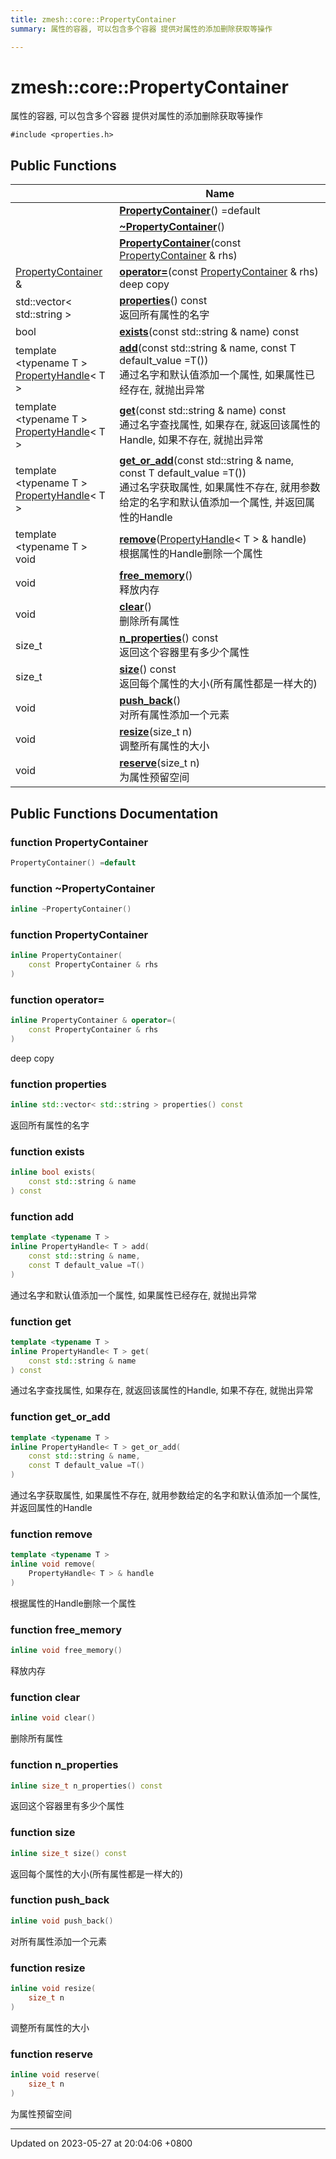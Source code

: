 ```yaml
---
title: zmesh::core::PropertyContainer
summary: 属性的容器, 可以包含多个容器 提供对属性的添加删除获取等操作 

---
```


# zmesh::core::PropertyContainer



属性的容器, 可以包含多个容器 提供对属性的添加删除获取等操作 


`#include <properties.h>`

## Public Functions

|                | Name           |
| -------------- | -------------- |
| | **[PropertyContainer](Classes/classzmesh_1_1core_1_1_property_container.md#function-propertycontainer)**() =default |
| | **[~PropertyContainer](Classes/classzmesh_1_1core_1_1_property_container.md#function-~propertycontainer)**() |
| | **[PropertyContainer](Classes/classzmesh_1_1core_1_1_property_container.md#function-propertycontainer)**(const [PropertyContainer](Classes/classzmesh_1_1core_1_1_property_container.md) & rhs) |
| [PropertyContainer](Classes/classzmesh_1_1core_1_1_property_container.md) & | **[operator=](Classes/classzmesh_1_1core_1_1_property_container.md#function-operator=)**(const [PropertyContainer](Classes/classzmesh_1_1core_1_1_property_container.md) & rhs)<br>deep copy  |
| std::vector< std::string > | **[properties](Classes/classzmesh_1_1core_1_1_property_container.md#function-properties)**() const<br>返回所有属性的名字  |
| bool | **[exists](Classes/classzmesh_1_1core_1_1_property_container.md#function-exists)**(const std::string & name) const |
| template <typename T \> <br>[PropertyHandle](Classes/classzmesh_1_1core_1_1_property_handle.md)< T > | **[add](Classes/classzmesh_1_1core_1_1_property_container.md#function-add)**(const std::string & name, const T default_value =T())<br>通过名字和默认值添加一个属性, 如果属性已经存在, 就抛出异常  |
| template <typename T \> <br>[PropertyHandle](Classes/classzmesh_1_1core_1_1_property_handle.md)< T > | **[get](Classes/classzmesh_1_1core_1_1_property_container.md#function-get)**(const std::string & name) const<br>通过名字查找属性, 如果存在, 就返回该属性的Handle, 如果不存在, 就抛出异常  |
| template <typename T \> <br>[PropertyHandle](Classes/classzmesh_1_1core_1_1_property_handle.md)< T > | **[get_or_add](Classes/classzmesh_1_1core_1_1_property_container.md#function-get-or-add)**(const std::string & name, const T default_value =T())<br>通过名字获取属性, 如果属性不存在, 就用参数给定的名字和默认值添加一个属性, 并返回属性的Handle  |
| template <typename T \> <br>void | **[remove](Classes/classzmesh_1_1core_1_1_property_container.md#function-remove)**([PropertyHandle](Classes/classzmesh_1_1core_1_1_property_handle.md)< T > & handle)<br>根据属性的Handle删除一个属性  |
| void | **[free_memory](Classes/classzmesh_1_1core_1_1_property_container.md#function-free-memory)**()<br>释放内存  |
| void | **[clear](Classes/classzmesh_1_1core_1_1_property_container.md#function-clear)**()<br>删除所有属性  |
| size_t | **[n_properties](Classes/classzmesh_1_1core_1_1_property_container.md#function-n-properties)**() const<br>返回这个容器里有多少个属性  |
| size_t | **[size](Classes/classzmesh_1_1core_1_1_property_container.md#function-size)**() const<br>返回每个属性的大小(所有属性都是一样大的)  |
| void | **[push_back](Classes/classzmesh_1_1core_1_1_property_container.md#function-push-back)**()<br>对所有属性添加一个元素  |
| void | **[resize](Classes/classzmesh_1_1core_1_1_property_container.md#function-resize)**(size_t n)<br>调整所有属性的大小  |
| void | **[reserve](Classes/classzmesh_1_1core_1_1_property_container.md#function-reserve)**(size_t n)<br>为属性预留空间  |

## Public Functions Documentation

### function PropertyContainer

```cpp
PropertyContainer() =default
```


### function ~PropertyContainer

```cpp
inline ~PropertyContainer()
```


### function PropertyContainer

```cpp
inline PropertyContainer(
    const PropertyContainer & rhs
)
```


### function operator=

```cpp
inline PropertyContainer & operator=(
    const PropertyContainer & rhs
)
```

deep copy 

### function properties

```cpp
inline std::vector< std::string > properties() const
```

返回所有属性的名字 

### function exists

```cpp
inline bool exists(
    const std::string & name
) const
```


### function add

```cpp
template <typename T >
inline PropertyHandle< T > add(
    const std::string & name,
    const T default_value =T()
)
```

通过名字和默认值添加一个属性, 如果属性已经存在, 就抛出异常 

### function get

```cpp
template <typename T >
inline PropertyHandle< T > get(
    const std::string & name
) const
```

通过名字查找属性, 如果存在, 就返回该属性的Handle, 如果不存在, 就抛出异常 

### function get_or_add

```cpp
template <typename T >
inline PropertyHandle< T > get_or_add(
    const std::string & name,
    const T default_value =T()
)
```

通过名字获取属性, 如果属性不存在, 就用参数给定的名字和默认值添加一个属性, 并返回属性的Handle 

### function remove

```cpp
template <typename T >
inline void remove(
    PropertyHandle< T > & handle
)
```

根据属性的Handle删除一个属性 

### function free_memory

```cpp
inline void free_memory()
```

释放内存 

### function clear

```cpp
inline void clear()
```

删除所有属性 

### function n_properties

```cpp
inline size_t n_properties() const
```

返回这个容器里有多少个属性 

### function size

```cpp
inline size_t size() const
```

返回每个属性的大小(所有属性都是一样大的) 

### function push_back

```cpp
inline void push_back()
```

对所有属性添加一个元素 

### function resize

```cpp
inline void resize(
    size_t n
)
```

调整所有属性的大小 

### function reserve

```cpp
inline void reserve(
    size_t n
)
```

为属性预留空间 

-------------------------------

Updated on 2023-05-27 at 20:04:06 +0800